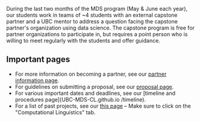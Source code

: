 

During the last two months of the MDS program (May & June each year), our students work in teams of ~4 students with an external capstone partner and a UBC mentor to address a question facing the capstone partner's organization using data science. The capstone program is free for partner organizations to participate in, but requires a point person who is willing to meet regularly with the students and offer guidance.

## Important pages

- For more information on becoming a partner, see our [partner information page](UBC-MDS-CL.gihub.io/partner_info).
- For guidelines on submitting a proposal, see our [proposal page](https://ubc.ca1.qualtrics.com/jfe/form/SV_6G26k7yyLVRcb0F).
- For various important dates and deadlines, see our [timeline and procedures page](UBC-MDS-CL.github.io
/timeline).
- For a list of past projects, see our [this page](https://masterdatascience.ubc.ca/why-ubc/partners) – Make sure to click on the "Computational Linguistics" tab.
